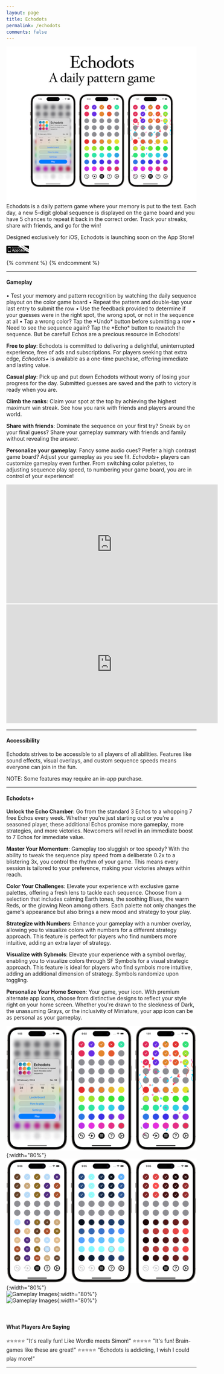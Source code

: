 ```yaml
---
layout: page
title: Echodots
permalink: /echodots
comments: false
---
```

![Echodots Family](assets/images/Echodots/echodots-promo-iphone.png)
<br>
Echodots is a daily pattern game where your memory is put to the test. Each day, a new 5-digit global sequence is displayed on the game board and you have 5 chances to repeat it back in the correct order. Track your streaks, share with friends, and go for the win! 

Designed exclusively for iOS, Echodots is launching soon on the App Store!

<img src="/assets/images/Echodots/app-store-coming-soon.png" style="width:12%">

{% comment %}
{% endcomment %}

---
<h4 id="gameplay">Gameplay</h4>
• Test your memory and pattern recognition by watching the daily sequence playout on the color game board  
• Repeat the pattern and double-tap your last entry to submit the row  
• Use the feedback provided to determine if your guesses were in the right spot, the wrong spot, or not in the sequence at all  
• Tap a wrong color? Tap the *Undo* button before submitting a row  
• Need to see the sequence again? Tap the *Echo* button to rewatch the sequence. But be careful! Echos are a precious resource in Echodots!  

**Free to play**: Echodots is committed to delivering a delightful, uninterrupted experience, free of ads and subscriptions. For players seeking that extra edge, *Echodots+* is available as a one-time purchase, offering immediate and lasting value.

**Casual play**: Pick up and put down Echodots without worry of losing your progress for the day. Submitted guesses are saved and the path to victory is ready when you are.

**Climb the ranks**: Claim your spot at the top by achieving the highest maximum win streak. See how you rank with friends and players around the world.

**Share with friends**: Dominate the sequence on your first try? Sneak by on your final guess? Share your gameplay summary with friends and family without revealing the answer.

**Personalize your gameplay**: Fancy some audio cues? Prefer a high contrast game board? Adjust your gameplay as you see fit. *Echodots+* players can customize gameplay even further. From switching color palettes, to adjusting sequence play speed, to numbering your game board, you are in control of your experience!  

<iframe width="560" height="315" src="https://www.youtube-nocookie.com/embed/UskNofm8q-s?si=wUZLLGVmqX_QIoEn" title="YouTube video player" frameborder="0" allow="accelerometer; autoplay; clipboard-write; encrypted-media; gyroscope; picture-in-picture; web-share" allowfullscreen></iframe>  

<iframe width="560" height="315" src="https://www.youtube.com/embed/8y088FjSsds?si=bEB1NvEQZ7lQAz-a" title="YouTube video player" frameborder="0" allow="accelerometer; autoplay; clipboard-write; encrypted-media; gyroscope; picture-in-picture; web-share" allowfullscreen></iframe>

---
<h4 id="accessibility">Accessibility</h4>
Echodots strives to be accessible to all players of all abilities. Features like sound effects, visual overlays, and custom sequence speeds means everyone can join in the fun.

NOTE: Some features may require an in-app purchase.

---
<h4 id="echodotsplus">Echodots+</h4>

**Unlock the Echo Chamber**: Go from the standard 3 Echos to a whopping 7 free Echos every week. Whether you're just starting out or you're a seasoned player, these additional Echos promise more gameplay, more strategies, and more victories. Newcomers will revel in an immediate boost to 7 Echos for immediate value.  

**Master Your Momentum**: Gameplay too sluggish or too speedy? With the ability to tweak the sequence play speed from a deliberate 0.2x to a blistering 3x, you control the rhythm of your game. This means every session is tailored to your preference, making your victories always within reach.   

**Color Your Challenges**: Elevate your experience with exclusive game palettes, offering a fresh lens to tackle each sequence. Choose from a selection that includes calming Earth tones, the soothing Blues, the warm Reds, or the glowing Neon among others. Each palette not only changes the game's appearance but also brings a new mood and strategy to your play.  

**Strategize with Numbers**: Enhance your gameplay with a number overlay, allowing you to visualize colors with numbers for a different strategy approach. This feature is perfect for players who find numbers more intuitive, adding an extra layer of strategy.  

**Visualize with Sybmols**: Elevate your experience with a symbol overlay, enabling you to visualize colors through SF Symbols for a visual strategic approach. This feature is ideal for players who find symbols more intuitive, adding an additional dimension of strategy. Symbols randomize upon toggling.

**Personalize Your Home Screen**: Your game, your icon. With premium alternate app icons, choose from distinctive designs to reflect your style right on your home screen. Whether you're drawn to the sleekness of Dark, the unassuming Grays, or the inclusivity of Miniature, your app icon can be as personal as your gameplay.  

![Gameplay Images](assets/images/Echodots/gameplay.png){:width="80%"}  
![Gameplay Images](assets/images/Echodots/game-palettes.png){:width="80%"}  
![Gameplay Images](assets/images/Echodots/settings-widgets.png){:width="80%"}  
![Gameplay Images](assets/images/Echodots/gameplay-dark.png){:width="80%"}  
<br>
<br>
<h4 id="testimonials">What Players Are Saying</h4>
⭐️⭐️⭐️⭐️⭐️ "It's really fun! Like Wordle meets Simon!"  
⭐️⭐️⭐️⭐️⭐️ "It's fun! Brain-games like these are great!"  
⭐️⭐️⭐️⭐️⭐️ "Echodots is addicting, I wish I could play more!"  
<br>

---

<html lang="en">
<head>
    <meta charset="UTF-8">
    <title>FAQ - Echodots</title>
    <style>
        .faq-question {
            cursor: pointer;
            color: #1b9963; /* Adjust the color to fit your design */
            margin-bottom: 5px;
        }

        .faq-question:hover {
            text-decoration: underline;
        }

        .faq-answer {
            display: none;
            margin-top: 5px;
            margin-bottom: 20px;
        }
    </style>
</head>
<body>

<h4 id="faq">FAQ</h4>

<div class="faq-item">
    <h6 class="faq-question">What is Echodots+</h6>
    <div class="faq-answer hidden">
        <p>Echodots is free to play, however, additional gameplay perks and customizations are available through a small one-time purchase:</p>
        <ul>
            <li>Receive 7 Echos each week instead of 3.</li>
            <li>Adjust sequence play speed.</li>
            <li>Add numbers to your game board.</li>
            <li>Add symbols to your game board.</li>
            <li>Choose from 9 exclusive game board color palettes.</li>
            <li>Access premium alternate app icons.</li>
        </ul>
    </div>
</div>

<div class="faq-item">
    <h6 class="faq-question">How do Streaks work?</h6>
    <p class="faq-answer">
        Your *Streak* is how many daily games in a row you've won. If you lose a game, or miss a day of playing, your current Streak gets reset. As your Streak grows, you'll see your Max Streak grow with it. The Max Streak is what's publishd to Game Center Leaderboards so you can compete with friends, or with global users.
    </p>
</div>


<div class="faq-item">
    <h6 class="faq-question">When do Echos get refilled?</h6>
    <p class="faq-answer">
        Echos refill every Sunday. Gameplay during the week is required to be eligible (i.e., players gotta play!) Additional Echos can be purchased any time.
    </p>
</div>

<div class="faq-item">
    <h6 class="faq-question">Can Echos be stacked?</h6>
    <p class="faq-answer">
       Yes, with conditions! Weekly Echo refills do not accumulate, but any additional Echos purchased through IAPs will add to your existing balance.
    </p>
</div>

<div class="faq-item">
    <h6 class="faq-question">I'm not getting alerts when a new sequence is available</h6>
    <p class="faq-answer">
        Alerts are triggered at midnight UTC. If you're not seeing alerts when a new daily sequence is available, you may need to enable the <strong>Daily Alert</strong> in app settings. If this is already enabled, try toggling it off and back on again to reset the notification config.
    </p>
</div>

<div class="faq-item">
    <h6 class="faq-question">Does Echodots require internet access?</h6>
    <p class="faq-answer">
        Yes. Daily sequences are generated, compared, and validated to the Echodots servers which requires an internet connection.
    </p>
</div>

<div class="faq-item">
    <h6 class="faq-question">I added a home screen widget but it's blank</h6>
    <p class="faq-answer">
        This is an iOS issue usually resolved by rebooting your device.
    </p>
</div>

<div class="faq-item">
    <h6 class="faq-question">I like the game, but the sequence moves too fast for me</h6>
    <p class="faq-answer">
        The option to adjust sequence playback speed is available with <em>Echodots+</em>.
    </p>
</div>

<div class="faq-item">
    <h6 class="faq-question">Do purchases sync across devices?</h6>
    <p class="faq-answer">
        Yes. <em>Echodots+</em> memberships, including status and perks, can be restored on multiple devices signed into the same iCloud account. Echo balances are also synchronized across devices.
    </p>
</div>

<div class="faq-item">
    <h6 class="faq-question">Does gameplay sync across devices?</h6>
    <p class="faq-answer">
        Yes. Gameplay is synced using iCloud so you can start playing the day's sequence on one device, and pick up where you left off on another. You may need to stop the app and relaunch to pull the latest gameplay.
    </p>
</div>

<div class="faq-item">
    <h6 class="faq-question">What triggers a <em>Resume Game</em> status?</h6>
    <p class="faq-answer">
        As soon as the daily sequence is viewed, the game is considered <em>in play</em> and the sequence cannot be viewed again without using an Echo. Once the daily game has been completed with a win or a loss, the status is considered completed until the game resets the next day. Additionally, if a game is started and unfinished before the next sequence is available, that game session is rendered incomplete and your current streak is reset.
    </p>
</div>

<div class="faq-item">
    <h6 class="faq-question">Can I reset my game?</h6>
    <p class="faq-answer">
        Yes. In the app, go to Settings > Support > Delete App Data. This will delete all gameplay history including streaks and Echos.
    </p>
</div>

<div class="faq-item">
    <h6 class="faq-question">Does Echodots support Family Sharing?</h6>
    <p class="faq-answer">
        Family Sharing is not supported at this time.
    </p>
</div>

<script>
document.addEventListener("DOMContentLoaded", function() {
    // Initially hide all answers
    var faqAnswers = document.querySelectorAll(".faq-answer");
    faqAnswers.forEach(function(answer) {
        answer.style.display = "none";
    });

    // Add click event listeners to questions
    var faqQuestions = document.querySelectorAll(".faq-question");
    faqQuestions.forEach(function(question) {
        question.addEventListener("click", function() {
            var answer = this.nextElementSibling;
            answer.style.display = answer.style.display === "none" ? "block" : "none";
        });
    });
});

</script>

</body>
</html>


---
<h4 id="privacy">Privacy</h4>
Echodots does not collect any personally identifiable information. Certain gameplay statistics are collected anonymously in order to improve the game (streak count, palette selection, game outcomes, etc). These statistics are collected using the privacy-conscious analytics tool **TelemetryDeck**. 

---
<h4 id="support">Support</h4>
**Supported Devices**: iPhone, iPad, Mac (Designed for iPad), Apple Vision Pro (Designed for iPad)  
**Apple App ID**: 6476985985  
**Category**: Games - Puzzle Games  
**Developer**: rakTech LLC  
**Contact**: support@raktech.app  

<script type="text/javascript" src="https://form.jotform.com/jsform/240354838930157"></script>
